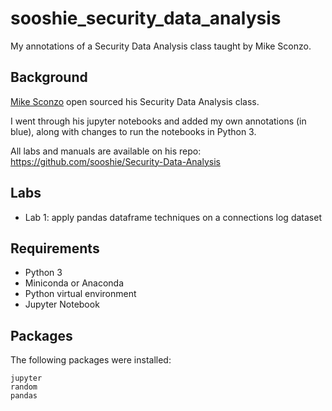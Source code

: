 # sooshie_security_data_analysis
My annotations of a Security Data Analysis class taught by Mike Sconzo.

## Background

[Mike Sconzo](https://twitter.com/sooshie) open sourced his Security Data Analysis class. 

I went through his jupyter notebooks and added my own annotations (in blue), along with changes to run the notebooks in Python 3. 

All labs and manuals are available on his repo: https://github.com/sooshie/Security-Data-Analysis

## Labs
* Lab 1: apply pandas dataframe techniques on a connections log dataset

## Requirements
* Python 3
* Miniconda or Anaconda
* Python virtual environment
* Jupyter Notebook

## Packages
The following packages were installed:
```
jupyter
random
pandas
```
